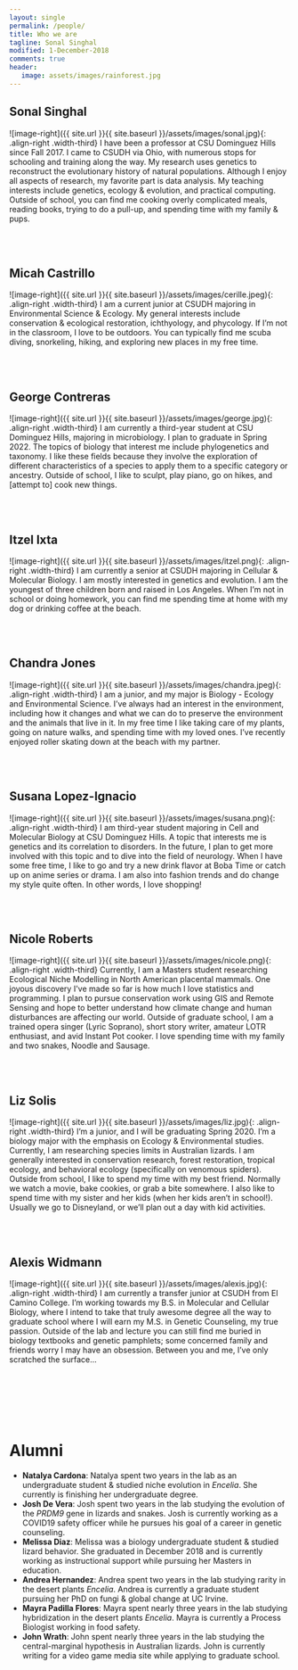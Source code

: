 ```yaml
---
layout: single
permalink: /people/
title: Who we are
tagline: Sonal Singhal
modified: 1-December-2018
comments: true
header:
   image: assets/images/rainforest.jpg
---
```


## Sonal Singhal
![image-right]({{ site.url }}{{ site.baseurl }}/assets/images/sonal.jpg){: .align-right .width-third} I have been a professor at CSU Dominguez Hills since Fall 2017. I came to CSUDH via Ohio, with numerous stops for schooling and training along the way. My research uses genetics to reconstruct the evolutionary history of natural populations. Although I enjoy all aspects of research, my favorite part is data analysis. My teaching interests include genetics, ecology & evolution, and practical computing. Outside of school, you can find me cooking overly complicated meals, reading books, trying to do a pull-up, and spending time with my family & pups.

<br><br>

## Micah Castrillo
![image-right]({{ site.url }}{{ site.baseurl }}/assets/images/cerille.jpeg){: .align-right .width-third} I am a current junior at CSUDH majoring in Environmental Science & Ecology. My general interests include conservation & ecological restoration, ichthyology, and phycology. If I’m not in the classroom, I love to be outdoors. You can typically find me scuba diving, snorkeling, hiking, and exploring new places in my free time.


<br><br>

## George Contreras
![image-right]({{ site.url }}{{ site.baseurl }}/assets/images/george.jpg){: .align-right .width-third} I am currently a third-year student at CSU Dominguez Hills, majoring
in microbiology. I plan to graduate in Spring 2022. The topics of biology that interest me include phylogenetics and taxonomy. I like these fields because they involve the exploration of different characteristics of a species to apply them to a specific category or ancestry. Outside of school, I like to sculpt, play piano, go on hikes, and [attempt to] cook new things.


<br><br>

## Itzel Ixta
![image-right]({{ site.url }}{{ site.baseurl }}/assets/images/itzel.png){: .align-right .width-third} I am currently a senior at CSUDH majoring in Cellular & Molecular Biology. I am mostly interested in genetics and evolution. I am the youngest of three children born and raised in Los Angeles. When I’m not in school or doing homework, you can find me spending time at home with my dog or drinking coffee at the beach.


<br><br>

## Chandra Jones
![image-right]({{ site.url }}{{ site.baseurl }}/assets/images/chandra.jpeg){: .align-right .width-third} I am a junior, and my major is Biology - Ecology and Environmental Science. I’ve always had an interest in the environment, including how it changes and what we can do to preserve the environment and the animals that live in it. In my free time I like taking care of my plants, going on nature walks, and spending time with my loved ones. I’ve recently enjoyed roller skating down at the beach with my partner.

<br><br>

## Susana Lopez-Ignacio
![image-right]({{ site.url }}{{ site.baseurl }}/assets/images/susana.png){: .align-right .width-third} I am third-year student majoring in Cell and Molecular Biology at CSU Dominguez Hills. A topic that interests me is genetics and its correlation to disorders.  In the future, I plan to get more involved with this topic and to dive into the field of neurology. When I have some free time, I like to go and try a new drink flavor at Boba Time or catch up on anime series or drama. I am also into fashion trends and do change my style quite often. In other words, I love shopping!  


<br><br>

## Nicole Roberts
![image-right]({{ site.url }}{{ site.baseurl }}/assets/images/nicole.png){: .align-right .width-third} Currently, I am a Masters student researching Ecological Niche Modelling in North American placental mammals. One joyous discovery I've made so far is how much I love statistics and programming. I plan to pursue conservation work using GIS and Remote Sensing and hope to better understand how climate change and human disturbances are affecting our world. Outside of graduate school, I am a trained opera singer (Lyric Soprano), short story writer, amateur LOTR enthusiast, and avid Instant Pot cooker. I love spending time with my family and two snakes, Noodle and Sausage.

<br><br>

## Liz Solis
![image-right]({{ site.url }}{{ site.baseurl }}/assets/images/liz.jpg){: .align-right .width-third} I’m a junior, and I will be graduating Spring 2020. I’m a biology major with the emphasis on Ecology & Environmental studies. Currently, I am researching species limits in Australian lizards. I am generally interested in conservation research, forest restoration, tropical ecology, and behavioral ecology (specifically on venomous spiders). Outside from school, I like to spend my time with my best friend. Normally we watch a movie, bake cookies, or grab a bite somewhere. I also like to spend time with my sister and her kids (when her kids aren’t in school!). Usually we go to Disneyland, or we’ll plan out a day with kid activities.

<br><br>

## Alexis Widmann
![image-right]({{ site.url }}{{ site.baseurl }}/assets/images/alexis.jpg){: .align-right .width-third} I am currently a transfer junior at CSUDH from El Camino College. I’m working towards my B.S. in Molecular and Cellular Biology, where I intend to take that truly awesome degree all the way to graduate school where I will earn my M.S. in Genetic Counseling, my true passion. Outside of the lab and lecture you can still find me buried in biology textbooks and genetic pamphlets; some concerned family and friends worry I may have an obsession. Between you and me, I’ve only scratched the surface...


<br><br><br><br><br>

# Alumni
- **Natalya Cardona**: Natalya spent two years in the lab as an undergraduate student & studied niche evolution in _Encelia_. She currently is finishing her undergraduate degree. 
- **Josh De Vera**: Josh spent two years in the lab studying the evolution of the _PRDM9_ gene in lizards and snakes. Josh is currently working as a COVID19 safety officer while he pursues his goal of a career in genetic counseling.
- **Melissa Diaz**: Melissa was a biology undergraduate student & studied lizard behavior. She graduated in December 2018 and is currently working as instructional support while pursuing her Masters in education.
- **Andrea Hernandez**: Andrea spent two years in the lab studying rarity in the desert plants _Encelia_. Andrea is currently a graduate student pursuing her PhD on fungi & global change at UC Irvine.
- **Mayra Padilla Flores**: Mayra spent nearly three years in the lab studying hybridization in the desert plants _Encelia_. Mayra is currently a Process Biologist working in food safety.
- **John Wrath**: John spent nearly three years in the lab studying the central-marginal hypothesis in Australian lizards. John is currently writing for a video game media site while applying to graduate school.